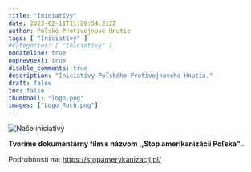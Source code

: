 ```yaml
---
title: "Iniciatívy"
date: 2023-02-11T11:29:54.212Z
author: Poľské Protivojnové Hnutie
tags: [ "Iniciatívy" ]
#categories: [ "Iniciatívy" ]
nodateline: true
noprevnext: true
disable_comments: true
description: "Iniciatívy Poľského Protivojnového Hnutia."
draft: false
toc: false
thumbnail: "logo.png"
images: ["Logo_Ruch.png"]
---
```

![Naše iniciatívy](/Logo1-450x450.png)


__Tvoríme dokumentárny film s názvom ,,Stop amerikanizácii Poľska"__..


Podrobnosti na: https://stopamerykanizacji.pl/
